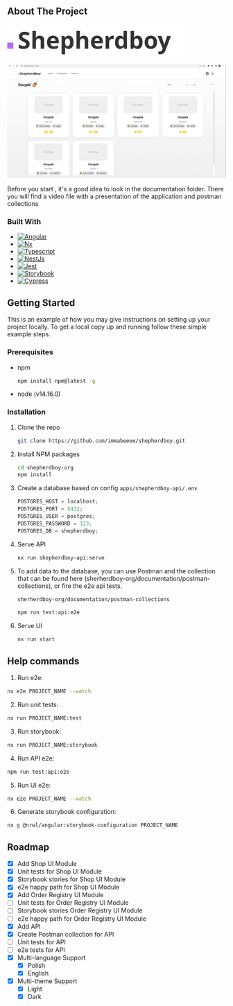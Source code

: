 <!-- ABOUT THE PROJECT -->

## About The Project

[![Logo](https://raw.githubusercontent.com/immabeeee/shepherdboy/db79beeb63990960910f17514a05d3e86ddf67d2/shepherdboy-org/apps/shepherdboy-ui/src/assets/images/logo.svg)](https://github.com/immabeeee/shepherdboy/)

[![Screenshot1](https://github.com/immabeeee/shepherdboy/blob/main/shepherdboy-org/documentation/screenshots/1.png?raw=true=400x300)](https://github.com/immabeeee/shepherdboy/blob/main/shepherdboy-org/documentation/screenshots/1.png)

Before you start , it's a good idea to look in the documentation folder. There you will find a video file with a presentation of the application and postman collections

### Built With

- [![Angular][angular.io]][angular-url]
- [![Nx][nx.dev]][nx-url]
- [![Typescript][typescript.io]][typescript-url]
- [![NestJs][nestjs.com]][nestjs-url]
- [![Jest][jestjs.io]][jest-url]
- [![Storybook][storybook.js.org]][storybook-url]
- [![Cypress][cypress.io]][cypress-url]

<!-- GETTING STARTED -->

## Getting Started

This is an example of how you may give instructions on setting up your project locally.
To get a local copy up and running follow these simple example steps.

### Prerequisites

- npm

  ```sh
  npm install npm@latest -g
  ```

- node (v14.16.0)

### Installation

1. Clone the repo
   ```sh
   git clone https://github.com/immabeeee/shepherdboy.git
   ```
2. Install NPM packages
   ```sh
   cd shepherdboy-org
   npm install
   ```
3. Create a database based on config `apps/shepherdboy-api/.env`
   ```js
   POSTGRES_HOST = localhost;
   POSTGRES_PORT = 5432;
   POSTGRES_USER = postgres;
   POSTGRES_PASSWORD = 123;
   POSTGRES_DB = shepherdboy;
   ```
4. Serve API

   ```sh
   nx run shepherdboy-api:serve
   ```

5. To add data to the database, you can use Postman and the collection that can be found here (sherherdboy-org/documentation/postman-collections), or fire the e2e api tests.

   ```sh
   sherherdboy-org/documentation/postman-collections
   ```

   ```sh
   npm run test:api:e2e
   ```

6. Serve UI
   ```sh
   nx run start
   ```
   <!-- HELP COMMANDS -->

## Help commands

1. Run e2e:

```sh
nx e2e PROJECT_NAME --watch
```

2. Run unit tests:

```sh
nx run PROJECT_NAME:test
```

3. Run storybook:

```sh
nx run PROJECT_NAME:storybook
```

4. Run API e2e:

```sh
npm run test:api:e2e
```

5. Run UI e2e:

```sh
nx e2e PROJECT_NAME --watch
```

6. Generate storybook configuration:

```sh
nx g @nrwl/angular:storybook-configuration PROJECT_NAME
```

<!-- ROADMAP -->

## Roadmap

- [x] Add Shop UI Module
- [x] Unit tests for Shop UI Module
- [x] Storybook stories for Shop UI Module
- [x] e2e happy path for Shop UI Module
- [x] Add Order Registry UI Module
- [ ] Unit tests for Order Registry UI Module
- [ ] Storybook stories Order Registry UI Module
- [ ] e2e happy path for Order Registry UI Module
- [x] Add API
- [x] Create Postman collection for API
- [ ] Unit tests for API
- [ ] e2e tests for API
- [x] Multi-language Support
  - [x] Polish
  - [x] English
- [x] Multi-theme Support
  - [x] Light
  - [x] Dark

<!-- MARKDOWN LINKS & IMAGES -->

[angular.io]: https://img.shields.io/badge/Angular-DD0031?style=for-the-badge&logo=angular&logoColor=white
[angular-url]: https://github.com/angular
[nx.dev]: https://img.shields.io/badge/nx_workspace-002E52?style=for-the-badge&logo=nx&logoColor=white
[nx-url]: https://nx.dev
[typescript.io]: https://img.shields.io/badge/typescript-3178c6?style=for-the-badge&logo=typescript&logoColor=white
[typescript-url]: https://www.typescriptlang.org/
[nestjs.com]: https://img.shields.io/badge/nest_js-ea2845?style=for-the-badge&logo=nestjs&logoColor=white
[nestjs-url]: https://nestjs.com/
[jestjs.io]: https://img.shields.io/badge/jest-15c213?style=for-the-badge&logo=jest&logoColor=white
[jest-url]: https://jestjs.io
[storybook.js.org]: https://img.shields.io/badge/storybook-FF4785?style=for-the-badge&logo=storybook&logoColor=white
[storybook-url]: https://storybook.js.org
[cypress.io]: https://img.shields.io/badge/cypress-04c38e?style=for-the-badge&logo=cypress&logoColor=white
[cypress-url]: https://cypress.io
